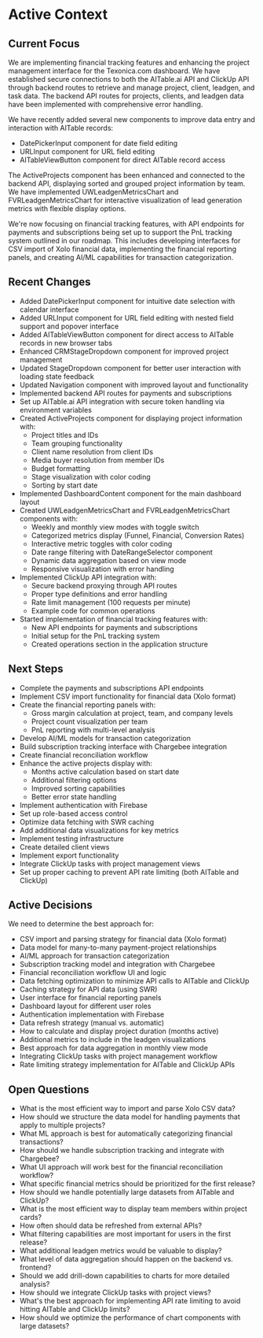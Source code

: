 # Active Context

## Current Focus
We are implementing financial tracking features and enhancing the project management interface for the Texonica.com dashboard. We have established secure connections to both the AITable.ai API and ClickUp API through backend routes to retrieve and manage project, client, leadgen, and task data. The backend API routes for projects, clients, and leadgen data have been implemented with comprehensive error handling. 

We have recently added several new components to improve data entry and interaction with AITable records:
- DatePickerInput component for date field editing
- URLInput component for URL field editing
- AITableViewButton component for direct AITable record access

The ActiveProjects component has been enhanced and connected to the backend API, displaying sorted and grouped project information by team. We have implemented UWLeadgenMetricsChart and FVRLeadgenMetricsChart for interactive visualization of lead generation metrics with flexible display options.

We're now focusing on financial tracking features, with API endpoints for payments and subscriptions being set up to support the PnL tracking system outlined in our roadmap. This includes developing interfaces for CSV import of Xolo financial data, implementing the financial reporting panels, and creating AI/ML capabilities for transaction categorization.

## Recent Changes
- Added DatePickerInput component for intuitive date selection with calendar interface
- Added URLInput component for URL field editing with nested field support and popover interface
- Added AITableViewButton component for direct access to AITable records in new browser tabs
- Enhanced CRMStageDropdown component for improved project management
- Updated StageDropdown component for better user interaction with loading state feedback
- Updated Navigation component with improved layout and functionality
- Implemented backend API routes for payments and subscriptions
- Set up AITable.ai API integration with secure token handling via environment variables
- Created ActiveProjects component for displaying project information with:
  - Project titles and IDs
  - Team grouping functionality
  - Client name resolution from client IDs
  - Media buyer resolution from member IDs
  - Budget formatting
  - Stage visualization with color coding
  - Sorting by start date
- Implemented DashboardContent component for the main dashboard layout
- Created UWLeadgenMetricsChart and FVRLeadgenMetricsChart components with:
  - Weekly and monthly view modes with toggle switch
  - Categorized metrics display (Funnel, Financial, Conversion Rates)
  - Interactive metric toggles with color coding
  - Date range filtering with DateRangeSelector component
  - Dynamic data aggregation based on view mode
  - Responsive visualization with error handling
- Implemented ClickUp API integration with:
  - Secure backend proxying through API routes
  - Proper type definitions and error handling
  - Rate limit management (100 requests per minute)
  - Example code for common operations
- Started implementation of financial tracking features with:
  - New API endpoints for payments and subscriptions
  - Initial setup for the PnL tracking system
  - Created operations section in the application structure

## Next Steps
- Complete the payments and subscriptions API endpoints
- Implement CSV import functionality for financial data (Xolo format)
- Create the financial reporting panels with:
  - Gross margin calculation at project, team, and company levels
  - Project count visualization per team
  - PnL reporting with multi-level analysis
- Develop AI/ML models for transaction categorization
- Build subscription tracking interface with Chargebee integration
- Create financial reconciliation workflow
- Enhance the active projects display with:
  - Months active calculation based on start date
  - Additional filtering options
  - Improved sorting capabilities
  - Better error state handling
- Implement authentication with Firebase
- Set up role-based access control
- Optimize data fetching with SWR caching
- Add additional data visualizations for key metrics
- Implement testing infrastructure
- Create detailed client views
- Implement export functionality
- Integrate ClickUp tasks with project management views
- Set up proper caching to prevent API rate limiting (both AITable and ClickUp)

## Active Decisions
We need to determine the best approach for:
- CSV import and parsing strategy for financial data (Xolo format)
- Data model for many-to-many payment-project relationships
- AI/ML approach for transaction categorization
- Subscription tracking model and integration with Chargebee
- Financial reconciliation workflow UI and logic
- Data fetching optimization to minimize API calls to AITable and ClickUp
- Caching strategy for API data (using SWR)
- User interface for financial reporting panels
- Dashboard layout for different user roles
- Authentication implementation with Firebase
- Data refresh strategy (manual vs. automatic)
- How to calculate and display project duration (months active)
- Additional metrics to include in the leadgen visualizations
- Best approach for data aggregation in monthly view mode
- Integrating ClickUp tasks with project management workflow
- Rate limiting strategy implementation for AITable and ClickUp APIs

## Open Questions
- What is the most efficient way to import and parse Xolo CSV data?
- How should we structure the data model for handling payments that apply to multiple projects?
- What ML approach is best for automatically categorizing financial transactions?
- How should we handle subscription tracking and integrate with Chargebee?
- What UI approach will work best for the financial reconciliation workflow?
- What specific financial metrics should be prioritized for the first release?
- How should we handle potentially large datasets from AITable and ClickUp?
- What is the most efficient way to display team members within project cards?
- How often should data be refreshed from external APIs?
- What filtering capabilities are most important for users in the first release?
- What additional leadgen metrics would be valuable to display?
- What level of data aggregation should happen on the backend vs. frontend?
- Should we add drill-down capabilities to charts for more detailed analysis?
- How should we integrate ClickUp tasks with project views?
- What's the best approach for implementing API rate limiting to avoid hitting AITable and ClickUp limits?
- How should we optimize the performance of chart components with large datasets? 